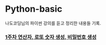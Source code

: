 # Python-basic

나도코딩님의 파이썬 강의를 듣고 정리한 내용들 기록.

<h3><a href="https://jonhyuk0922.tistory.com/25">1주차 연산자, 로또 숫자 생성, 비밀번호 생성</a></h3>
